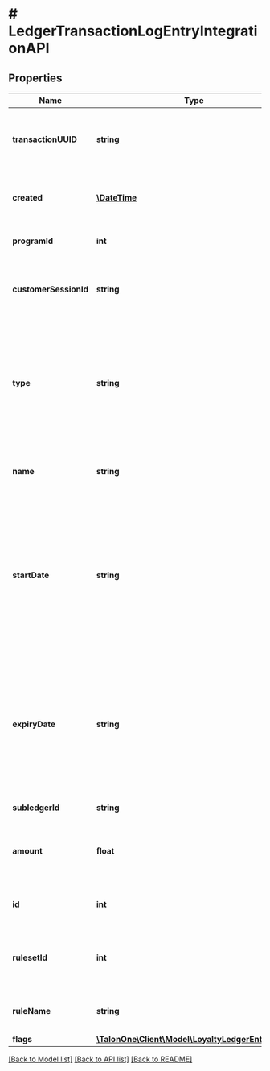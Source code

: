 # # LedgerTransactionLogEntryIntegrationAPI

## Properties

Name | Type | Description | Notes
------------ | ------------- | ------------- | -------------
**transactionUUID** | **string** | Unique identifier of the transaction in the UUID format. | 
**created** | [**\DateTime**](\DateTime.md) | Date and time the loyalty transaction occurred. | 
**programId** | **int** | ID of the loyalty program. | 
**customerSessionId** | **string** | ID of the customer session where the transaction occurred. | [optional] 
**type** | **string** | Type of transaction. Possible values:   - &#x60;addition&#x60;: Signifies added points.   - &#x60;subtraction&#x60;: Signifies deducted points. | 
**name** | **string** | Name or reason of the loyalty ledger transaction. | 
**startDate** | **string** | When points become active. Possible values:   - &#x60;immediate&#x60;: Points are immediately active.   - a timestamp value: Points become active at a given date and time. | 
**expiryDate** | **string** | Date when points expire. Possible values are:   - &#x60;unlimited&#x60;: Points have no expiration date.   - &#x60;timestamp value&#x60;: Points expire on the given date. | 
**subledgerId** | **string** | ID of the subledger. | 
**amount** | **float** | Amount of loyalty points added or deducted in the transaction. | 
**id** | **int** | ID of the loyalty ledger transaction. | 
**rulesetId** | **int** | The ID of the ruleset containing the rule that triggered this effect. | [optional] 
**ruleName** | **string** | The name of the rule that triggered this effect. | [optional] 
**flags** | [**\TalonOne\Client\Model\LoyaltyLedgerEntryFlags**](LoyaltyLedgerEntryFlags.md) |  | [optional] 

[[Back to Model list]](../../README.md#documentation-for-models) [[Back to API list]](../../README.md#documentation-for-api-endpoints) [[Back to README]](../../README.md)


